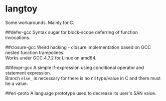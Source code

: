 langtoy
=======

Some workarounds. Mainly for C.

##defer-gcc
Syntax sugar for block-scope deferring of function invocations. <br />

##closure-gcc
Weird hacking - closure implementation based on GCC nested function trampolines. <br />
Works under GCC 4.7.2 for Linux on amd64. <br />

##ifexpr-gcc
A simple if-expression using conditional operator and statement expression. <br />
Branch `else_` is necessary for there is no nil type/value in C and there must be a value. <br />

##eri-proto
A language prototype used to decrease its user's SAN value. <br />
